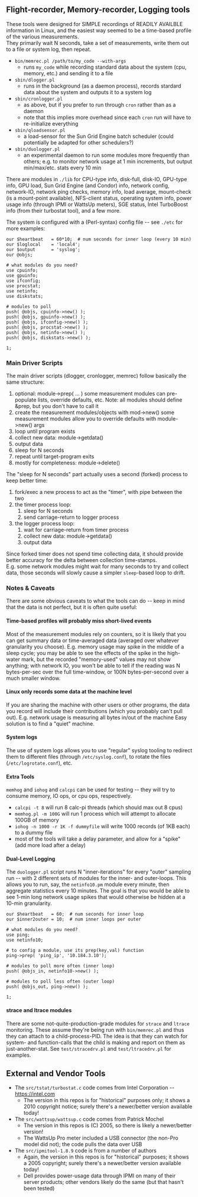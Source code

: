 ## Flight-recorder, Memory-recorder, Logging tools

These tools were designed for SIMPLE recordings of READILY AVAILBLE information in Linux, and the easiest way seemed to be a time-based profile of the various measurements.  
They primarily wait N seconds, take a set of measurements, write them out to a file or system log, then repeat.  

* `bin/memrec.pl /path/to/my_code --with-args`
  * runs `my_code` while recording standard data about the system (cpu, memory, etc.) and sending it to a file
* `sbin/dlogger.pl`
  * runs in the background (as a daemon process), records stardard data about the system and outputs it to a system log
* `sbin/cronlogger.pl`
  * as above, but if you prefer to run through `cron` rather than as a daemon
  * note that this implies more overhead since each `cron` run will have to re-initialize everything
* `sbin/qloadsensor.pl`
  * a load-sensor for the Sun Grid Engine batch scheduler (could potentially be adapted for other schedulers?)
* `sbin/duologger.pl`
  * an experimental daemon to run some modules more frequently than others; e.g. to monitor network usage at 1 min increments, but output min/max/etc. stats every 10 min

There are modules in `./lib` for CPU-type info, disk-full, disk-IO, GPU-type info, GPU load, Sun Grid Engine (and Condor) info, network config, network-IO, network ping checks, memory info, load average, mount-check (is a mount-point available), NFS-client status, operating system info, power usage info (through IPMI or WattsUp meters), SGE status, Intel TurboBoost info (from their turbostat tool), and a few more.

The system is configured with a (Perl-syntax) config file -- see `./etc` for more examples:
```
our $heartbeat   = 60*10;  # num seconds for inner loop (every 10 min)
our $loglocal    = 'local4';
our $output      = 'syslog';
our @objs;

# what modules do you need?
use cpuinfo;
use gpuinfo;
use ifconfig;
use procstat;
use netinfo;
use diskstats;

# modules to poll
push( @objs, cpuinfo->new() );
push( @objs, gpuinfo->new() );
push( @objs, ifconfig->new() );
push( @objs, procstat->new() );
push( @objs, netinfo->new() );
push( @objs, diskstats->new() );

1;
```

### Main Driver Scripts

The main driver scripts (dlogger, cronlogger, memrec) follow basically the same structure:

1. optional:  module->prep( ... ) 
	some measurement modules can pre-populate lists, override defaults, etc.
	Note: all modules should define &prep, but you don't have to call it
2. create the measurement modules/objects with mod->new()
	some measurement modules allow you to override defaults with module->new() args
3. loop until program exists
  1. collect new data:  module->getdata()
  2. output data
  3. sleep for N seconds
4. repeat until target-program exits
5. mostly for completeness:  module->delete()

The "sleep for N seconds" part actually uses a second (forked) process to keep better time:

1. fork/exec a new process to act as the "timer", with pipe between the two
2. the timer process loop:
   1. sleep for N seconds
   2. send carriage-return to logger process
3. the logger process loop:
   1. wait for carriage-return from timer process
   2. collect new data:  module->getdata()
   3. output data

Since forked timer does not spend time collecting data, it should provide better accuracy for the delta between collection time-stamps.  
E.g. some network modules might wait for many seconds to try and collect data, those seconds will slowly cause a simpler `sleep`-based loop to drift.

### Notes & Caveats

There are some obvious caveats to what the tools can do -- keep in mind that the data is not perfect, but it is often quite useful:  

#### Time-based profiles will probably miss short-lived events
Most of the measurement modules rely on counters, so it is likely that you can get summary data or time-averaged data (averaged over whatever granularity you choose).  E.g. memory usage may spike in the middle of a sleep cycle; you may be able to see the effects of the spike in the high-water mark, but the recorded "memory-used" values may not show anything; with network IO, you won't be able to tell if the reading was N bytes-per-sec over the full time-window, or 100N bytes-per-second over a much smaller window.

#### Linux only records some data at the machine level
If you are sharing the machine with other users or other programs, the data you record will include their contributions (which you probably can't pull out).  E.g. network usage is measuring all bytes in/out of the machine Easy solution is to find a "quiet" machine.

#### System logs
The use of system logs allows you to use "regular" syslog tooling to redirect them to different files (through `/etc/syslog.conf`), to rotate the files (`/etc/logrotate.conf`), etc.

#### Extra Tools
`memhog` and `iohog` and `calcpi` can be used for testing -- they will try to consume memory, IO ops, or cpu ops, respectively.

* `calcpi -t 8` will run 8 calc-pi threads (which should max out 8 cpus)
* `memhog.pl -m 100G` will run 1 process which will attempt to allocate 100GB of memory
* `iohog -n 1000 -r 1K -f dummyfile` will write 1000 records (of 1KB each) to a dummy file
* most of the tools will take a delay parameter, and allow for a "spike" (add more load after a delay)

#### Dual-Level Logging
The `duologger.pl` script runs N "inner-iterations" for every "outer" sampling run -- with 2 different sets of modules for the inner- and outer-loops. This allows you to run, say, the
``netinfo10.pm`` module every minute, then aggregate statistics every 10 minutes.  The goal is that you would be able to see 1-min long network usage spikes that would otherwise be 
hidden at a 10-min granularity.
```
our $heartbeat   = 60;  # num seconds for inner loop
our $inner2outer = 10;  # num inner loops per outer

# what modules do you need?
use ping;
use netinfo10;

# to config a module, use its prep(key,val) function
ping->prep( 'ping_ip', '10.184.3.10');

# modules to poll more often (inner loop)
push( @objs_in, netinfo10->new() );

# modules to poll less often (outer loop)
push( @objs_out, ping->new() );

1;
```

#### strace and ltrace modules
There are some not-quite-production-grade modules for `strace` and `ltrace` monitoring.  These assume they're being run with `bin/memrec.pl` and thus they can attach to a child-process-PID.
The idea is that they can watch for system- and function-calls that the child is making and report on them as just-another-stat.  See `test/stracedrv.pl` and `test/ltracedrv.pl` for examples.


## External and Vendor Tools
* The `src/tstat/turbostat.c` code comes from Intel Corporation -- https://intel.com
  * The version in this repos is for "historical" purposes only; it shows a 2010 copyright notice; surely there's a newer/better version available today!
* The `src/wattsup/wattsup.c` code comes from Patrick Mochel
  * The version in this repos is (C) 2005, so there is likely a newer/better version!
  * The WattsUp Pro meter included a USB connector (the non-Pro model did not); the code pulls the data over USB
* The `src/ipmitool-1.8.9` code is from a number of authors
  * Again, the version in this repos is for "historical" purposes; it shows a 2005 copyright; surely there's a newer/better version available today!
  * Dell provides power-usage data through IPMI on many of their server products; other vendors likely do the same (but that hasn't been tested)
